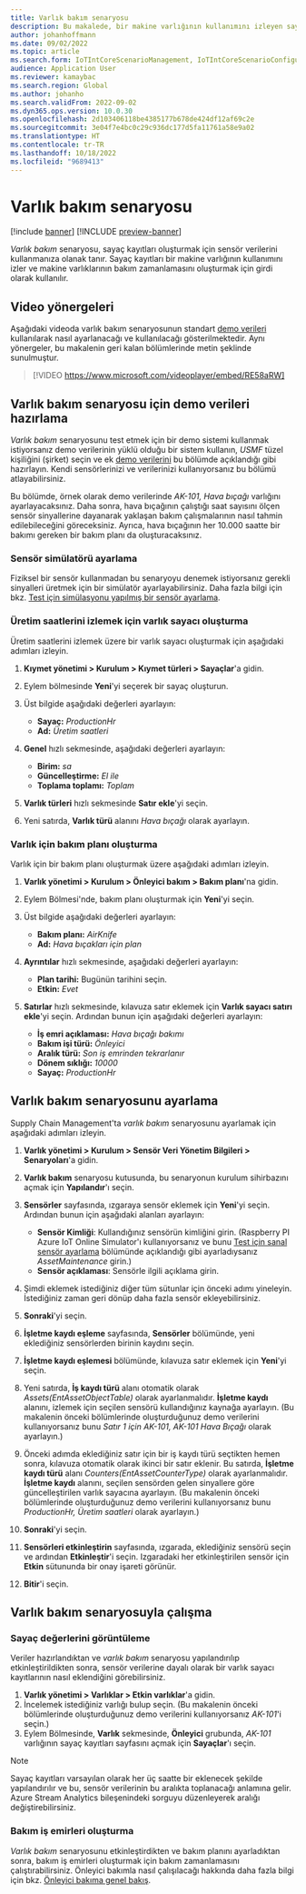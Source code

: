 ```yaml
---
title: Varlık bakım senaryosu
description: Bu makalede, bir makine varlığının kullanımını izleyen sayaç kayıtları oluşturmak için sensör verilerini kullanmanıza olanak tanıyan varlık bakım senaryosu açıklanmaktadır.
author: johanhoffmann
ms.date: 09/02/2022
ms.topic: article
ms.search.form: IoTIntCoreScenarioManagement, IoTIntCoreScenarioConfigurationWizardV2, EntAssetCounter
audience: Application User
ms.reviewer: kamaybac
ms.search.region: Global
ms.author: johanho
ms.search.validFrom: 2022-09-02
ms.dyn365.ops.version: 10.0.30
ms.openlocfilehash: 2d103406118be4385177b678de424df12af69c2e
ms.sourcegitcommit: 3e04f7e4bc0c29c936dc177d5fa11761a58e9a02
ms.translationtype: HT
ms.contentlocale: tr-TR
ms.lasthandoff: 10/18/2022
ms.locfileid: "9689413"
---
```

# <a name="the-asset-maintenance-scenario"></a>Varlık bakım senaryosu

[!include [banner](../includes/banner.md)]
[!INCLUDE [preview-banner](../includes/preview-banner.md)]
<!-- KFM: Preview until further notice -->

*Varlık bakım* senaryosu, sayaç kayıtları oluşturmak için sensör verilerini kullanmanıza olanak tanır. Sayaç kayıtları bir makine varlığının kullanımını izler ve makine varlıklarının bakım zamanlamasını oluşturmak için girdi olarak kullanılır.

## <a name="video-instructions"></a>Video yönergeleri

Aşağıdaki videoda varlık bakım senaryosunun standart [demo verileri](../../fin-ops-core/fin-ops/get-started/demo-data.md) kullanılarak nasıl ayarlanacağı ve kullanılacağı gösterilmektedir. Aynı yönergeler, bu makalenin geri kalan bölümlerinde metin şeklinde sunulmuştur.

> [!VIDEO https://www.microsoft.com/videoplayer/embed/RE58aRW]

## <a name="prepare-demo-data-for-the-asset-maintenance-scenario"></a>Varlık bakım senaryosu için demo verileri hazırlama

*Varlık bakım* senaryosunu test etmek için bir demo sistemi kullanmak istiyorsanız demo verilerinin yüklü olduğu bir sistem kullanın, *USMF* tüzel kişiliğini (şirket) seçin ve ek [demo verilerini](../../fin-ops-core/fin-ops/get-started/demo-data.md) bu bölümde açıklandığı gibi hazırlayın. Kendi sensörlerinizi ve verilerinizi kullanıyorsanız bu bölümü atlayabilirsiniz.

Bu bölümde, örnek olarak demo verilerinde *AK-101, Hava bıçağı* varlığını ayarlayacaksınız. Daha sonra, hava bıçağının çalıştığı saat sayısını ölçen sensör sinyallerine dayanarak yaklaşan bakım çalışmalarının nasıl tahmin edilebileceğini göreceksiniz. Ayrıca, hava bıçağının her 10.000 saatte bir bakımı gereken bir bakım planı da oluşturacaksınız.

### <a name="set-up-a-sensor-simulator"></a>Sensör simülatörü ayarlama

Fiziksel bir sensör kullanmadan bu senaryoyu denemek istiyorsanız gerekli sinyalleri üretmek için bir simülatör ayarlayabilirsiniz. Daha fazla bilgi için bkz. [Test için simülasyonu yapılmış bir sensör ayarlama](sdi-set-up-simulated-sensor.md).

### <a name="create-an-asset-counter-to-track-production-hours"></a>Üretim saatlerini izlemek için varlık sayacı oluşturma

Üretim saatlerini izlemek üzere bir varlık sayacı oluşturmak için aşağıdaki adımları izleyin.

1. **Kıymet yönetimi \> Kurulum \> Kıymet türleri \> Sayaçlar**'a gidin.
1. Eylem bölmesinde **Yeni**'yi seçerek bir sayaç oluşturun.
1. Üst bilgide aşağıdaki değerleri ayarlayın:

    - **Sayaç:** *ProductionHr*
    - **Ad:** *Üretim saatleri*

1. **Genel** hızlı sekmesinde, aşağıdaki değerleri ayarlayın:

    - **Birim:** *sa*
    - **Güncelleştirme:** *El ile*
    - **Toplama toplamı:** *Toplam*

1. **Varlık türleri** hızlı sekmesinde **Satır ekle**'yi seçin.
1. Yeni satırda, **Varlık türü** alanını *Hava bıçağı* olarak ayarlayın.

### <a name="create-a-maintenance-plan-for-the-asset"></a>Varlık için bakım planı oluşturma

Varlık için bir bakım planı oluşturmak üzere aşağıdaki adımları izleyin.

1. **Varlık yönetimi \> Kurulum \> Önleyici bakım \> Bakım planı**'na gidin.
1. Eylem Bölmesi'nde, bakım planı oluşturmak için **Yeni**'yi seçin.
1. Üst bilgide aşağıdaki değerleri ayarlayın:

    - **Bakım planı:** *AirKnife*
    - **Ad:** *Hava bıçakları için plan*

1. **Ayrıntılar** hızlı sekmesinde, aşağıdaki değerleri ayarlayın:

    - **Plan tarihi:** Bugünün tarihini seçin.
    - **Etkin:** *Evet*

1. **Satırlar** hızlı sekmesinde, kılavuza satır eklemek için **Varlık sayacı satırı ekle**'yi seçin. Ardından bunun için aşağıdaki değerleri ayarlayın:

    - **İş emri açıklaması:** *Hava bıçağı bakımı*
    - **Bakım işi türü:** *Önleyici*
    - **Aralık türü:** *Son iş emrinden tekrarlanır*
    - **Dönem sıklığı:** *10000*
    - **Sayaç:** *ProductionHr*

## <a name="set-up-the-asset-maintenance-scenario"></a>Varlık bakım senaryosunu ayarlama

Supply Chain Management'ta *varlık bakım* senaryosunu ayarlamak için aşağıdaki adımları izleyin.

1. **Varlık yönetimi \> Kurulum \> Sensör Veri Yönetim Bilgileri \> Senaryoları**'a gidin.
1. **Varlık bakım** senaryosu kutusunda, bu senaryonun kurulum sihirbazını açmak için **Yapılandır**'ı seçin.
1. **Sensörler** sayfasında, ızgaraya sensör eklemek için **Yeni**'yi seçin. Ardından bunun için aşağıdaki alanları ayarlayın:

    - **Sensör Kimliği**: Kullandığınız sensörün kimliğini girin. (Raspberry PI Azure IoT Online Simulator'ı kullanıyorsanız ve bunu [Test için sanal sensör ayarlama](sdi-set-up-simulated-sensor.md) bölümünde açıklandığı gibi ayarladıysanız *AssetMaintenance* girin.)
    - **Sensör açıklaması**: Sensörle ilgili açıklama girin.

1. Şimdi eklemek istediğiniz diğer tüm sütunlar için önceki adımı yineleyin. İstediğiniz zaman geri dönüp daha fazla sensör ekleyebilirsiniz.
1. **Sonraki**'yi seçin.
1. **İşletme kaydı eşleme** sayfasında, **Sensörler** bölümünde, yeni eklediğiniz sensörlerden birinin kaydını seçin.
1. **İşletme kaydı eşlemesi** bölümünde, kılavuza satır eklemek için **Yeni**'yi seçin.
1. Yeni satırda, **İş kaydı türü** alanı otomatik olarak *Assets(EntAssetObjectTable)* olarak ayarlanmalıdır. **İşletme kaydı** alanını, izlemek için seçilen sensörü kullandığınız kaynağa ayarlayın. (Bu makalenin önceki bölümlerinde oluşturduğunuz demo verilerini kullanıyorsanız bunu *Satır 1 için AK-101, AK-101 Hava Bıçağı* olarak ayarlayın.)
1. Önceki adımda eklediğiniz satır için bir iş kaydı türü seçtikten hemen sonra, kılavuza otomatik olarak ikinci bir satır eklenir. Bu satırda, **İşletme kaydı türü** alanı *Counters(EntAssetCounterType)* olarak ayarlanmalıdır. **İşletme kaydı** alanını, seçilen sensörden gelen sinyallere göre güncelleştirilen varlık sayacına ayarlayın. (Bu makalenin önceki bölümlerinde oluşturduğunuz demo verilerini kullanıyorsanız bunu *ProductionHr, Üretim saatleri* olarak ayarlayın.)
1. **Sonraki**'yi seçin.
1. **Sensörleri etkinleştirin** sayfasında, ızgarada, eklediğiniz sensörü seçin ve ardından **Etkinleştir**'i seçin. Izgaradaki her etkinleştirilen sensör için **Etkin** sütununda bir onay işareti görünür.
1. **Bitir**'i seçin.

## <a name="work-with-the-asset-maintenance-scenario"></a>Varlık bakım senaryosuyla çalışma

### <a name="view-counter-values"></a>Sayaç değerlerini görüntüleme

Veriler hazırlandıktan ve *varlık bakım* senaryosu yapılandırılıp etkinleştirildikten sonra, sensör verilerine dayalı olarak bir varlık sayacı kayıtlarının nasıl eklendiğini görebilirsiniz.

1. **Varlık yönetimi \> Varlıklar \> Etkin varlıklar**'a gidin.
1. İncelemek istediğiniz varlığı bulup seçin. (Bu makalenin önceki bölümlerinde oluşturduğunuz demo verilerini kullanıyorsanız *AK-101*'i seçin.)
1. Eylem Bölmesinde, **Varlık** sekmesinde, **Önleyici** grubunda, *AK-101* varlığının sayaç kayıtları sayfasını açmak için **Sayaçlar**'ı seçin.

> [!NOTE]
> Sayaç kayıtları varsayılan olarak her üç saatte bir eklenecek şekilde yapılandırılır ve bu, sensör verilerinin bu aralıkta toplanacağı anlamına gelir. Azure Stream Analytics bileşenindeki sorguyu düzenleyerek aralığı değiştirebilirsiniz.

### <a name="generate-maintenance-work-orders"></a>Bakım iş emirleri oluşturma

*Varlık bakım* senaryosunu etkinleştirdikten ve bakım planını ayarladıktan sonra, bakım iş emirleri oluşturmak için bakım zamanlamasını çalıştırabilirsiniz. Önleyici bakımla nasıl çalışılacağı hakkında daha fazla bilgi için bkz. [Önleyici bakıma genel bakış](../asset-management/preventive-and-reactive-maintenance/preventive-maintenance-overview.md).
